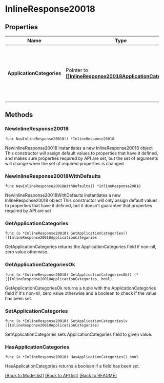# InlineResponse20018

## Properties

Name | Type | Description | Notes
------------ | ------------- | ------------- | -------------
**ApplicationCategories** | Pointer to [**[]InlineResponse20018ApplicationCategories**](InlineResponse20018ApplicationCategories.md) |  The L7 firewall application categories and their associated applications for an MX network | [optional] 

## Methods

### NewInlineResponse20018

`func NewInlineResponse20018() *InlineResponse20018`

NewInlineResponse20018 instantiates a new InlineResponse20018 object
This constructor will assign default values to properties that have it defined,
and makes sure properties required by API are set, but the set of arguments
will change when the set of required properties is changed

### NewInlineResponse20018WithDefaults

`func NewInlineResponse20018WithDefaults() *InlineResponse20018`

NewInlineResponse20018WithDefaults instantiates a new InlineResponse20018 object
This constructor will only assign default values to properties that have it defined,
but it doesn't guarantee that properties required by API are set

### GetApplicationCategories

`func (o *InlineResponse20018) GetApplicationCategories() []InlineResponse20018ApplicationCategories`

GetApplicationCategories returns the ApplicationCategories field if non-nil, zero value otherwise.

### GetApplicationCategoriesOk

`func (o *InlineResponse20018) GetApplicationCategoriesOk() (*[]InlineResponse20018ApplicationCategories, bool)`

GetApplicationCategoriesOk returns a tuple with the ApplicationCategories field if it's non-nil, zero value otherwise
and a boolean to check if the value has been set.

### SetApplicationCategories

`func (o *InlineResponse20018) SetApplicationCategories(v []InlineResponse20018ApplicationCategories)`

SetApplicationCategories sets ApplicationCategories field to given value.

### HasApplicationCategories

`func (o *InlineResponse20018) HasApplicationCategories() bool`

HasApplicationCategories returns a boolean if a field has been set.


[[Back to Model list]](../README.md#documentation-for-models) [[Back to API list]](../README.md#documentation-for-api-endpoints) [[Back to README]](../README.md)


